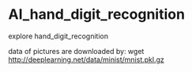 # AI_hand_digit_recognition
explore hand_digit_recognition

data of pictures are downloaded by:
wget http://deeplearning.net/data/minist/mnist.pkl.gz
